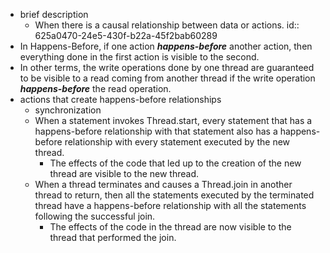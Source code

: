 - brief description
	- When there is a causal relationship between data or actions.
	  id:: 625a0470-24e5-430f-b22a-45f2bab60289
- In Happens-Before, if one action _**happens-before**_ another action, then everything done in the first action is visible to the second.
- In other terms, the write operations done by one thread are guaranteed to be visible to a read coming from another thread if the write operation _**happens-before**_ the read operation.
- actions that create happens-before relationships
	- synchronization
	- When a statement invokes Thread.start, every statement that has a happens-before relationship with that statement also has a happens-before relationship with every statement executed by the new thread.
		- The effects of the code that led up to the creation of the new thread are visible to the new thread.
	- When a thread terminates and causes a Thread.join in another thread to return, then all the statements executed by the terminated thread have a happens-before relationship with all the statements following the successful join.
		- The effects of the code in the thread are now visible to the thread that performed the join.